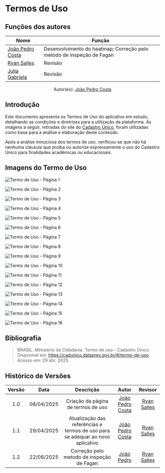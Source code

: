 # Termos de Uso

## Funções dos autores

| Nome                 | Função                                                            | 
|----------------------|----------------------------------------------------------------   |
|[João Pedro Costa](https://github.com/johnaopedro) | Desenvolvimento do heatmap; Correção pelo metodo de inspeção de Fagan | 
| [Ryan Salles](https://github.com/RA-Salles) | Revisão |
|[Julia Gabriela](https://github.com/JuliaGabP)| Revisão | 
<center>
    Autor(es): 
    <a href="https://github.com/johnaopedro" target="_blank">João Pedro Costa</a>
</center>

## Introdução

Este documento apresenta os Termos de Uso do aplicativo em estudo, detalhando as condições e diretrizes para a utilização da plataforma. As imagens a seguir, retiradas do site do [Cadastro Único](https://cadunico.dataprev.gov.br/#/termo-de-uso), foram utilizadas como base para a análise e elaboração deste conteúdo.

Após a análise minuciosa dos termos de uso, verificou-se que não há nenhuma cláusula que proíba ou autorize expressamente o uso do Cadastro Único para finalidades acadêmicas ou educacionais.

## Imagens do Termo de Uso

![Termo de Uso - Página 1](../assets/termos_de_uso/1.png)

![Termo de Uso - Página 2](../assets/termos_de_uso/2.png)

![Termo de Uso - Página 3](../assets/termos_de_uso/3.png)

![Termo de Uso - Página 4](../assets/termos_de_uso/4.png)

![Termo de Uso - Página 5](../assets/termos_de_uso/5.png)

![Termo de Uso - Página 6](../assets/termos_de_uso/6.png)

![Termo de Uso - Página 7](../assets/termos_de_uso/7.png)

![Termo de Uso - Página 8](../assets/termos_de_uso/8.png)

![Termo de Uso - Página 9](../assets/termos_de_uso/9.png)

![Termo de Uso - Página 10](../assets/termos_de_uso/10.png)

![Termo de Uso - Página 11](../assets/termos_de_uso/11.png)

![Termo de Uso - Página 12](../assets/termos_de_uso/12.png)

![Termo de Uso - Página 13](../assets/termos_de_uso/13.png)

![Termo de Uso - Página 14](../assets/termos_de_uso/14.png)

![Termo de Uso - Página 15](../assets/termos_de_uso/15.png)

![Termo de Uso - Página 16](../assets/termos_de_uso/16.png)

## Bibliografia
> BRASIL. Ministério da Cidadania. Termo de uso – Cadastro Único. Disponível em: https://cadunico.dataprev.gov.br/#/termo-de-uso. Acesso em: 29 abr. 2025.

## Histórico de Versões

| Versão | Data | Descrição | Autor | Revisor |
| :-----:| :--: | :-------: | :---: | :----:  |
| 1.0    | 08/04/2025 | Criação da página de termos de uso | [João Pedro Costa](https://github.com/johnaopedro) | [Ryan Salles](https://github.com/RA-Salles) |
| 1.1    | 29/04/2025 | Atualização das referências e termos de uso para se adequar ao novo aplicativo | [João Pedro Costa](https://github.com/johnaopedro) | [Ryan Salles](https://github.com/RA-Salles) |
| 1.2    | 22/06/2025 | Correção pelo metodo de inspeção de Fagan | [João Pedro](https://github.com/johnaopedro) | [Ryan Salles](https://github.com/RA-Salles) |